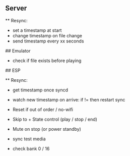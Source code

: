 
## Server

** Resync:
- set a timestamp at start
- change timestamp on file change
- send timestamp every xx seconds




## Emulator

- check if file exists before playing



## ESP

** Resync:
- get timestamp once syncd
- watch new timestamp on arrive: if != then restart sync

- Reset if out of order / no-wifi
- Skip to + State control (play / stop / end)

- Mute on stop (or power standby)

- sync test media

- check bank 0 / 16
